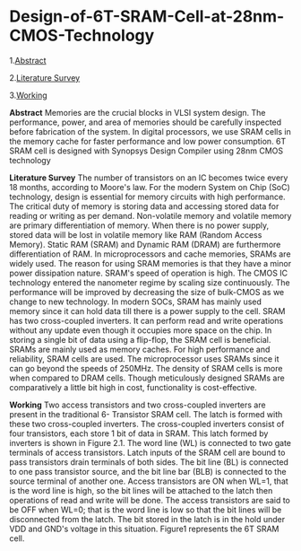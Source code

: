 # Design-of-6T-SRAM-Cell-at-28nm-CMOS-Technology
1.[Abstract](https://github.com/prasanthmandadi/Design-of-6T-SRAM-Cell-at-28nm-CMOS-Technology/blob/main/Abstract)

2.[Literature Survey](https://github.com/prasanthmandadi/Design-of-6T-SRAM-Cell-at-28nm-CMOS-Technology/edit/main/README.md#Literature-Survey)

3.[Working](https://github.com/prasanthmandadi/Design-of-6T-SRAM-Cell-at-28nm-CMOS-Technology/edit/main/README.md#Working)

**Abstract**
Memories are the crucial blocks in VLSI system 
design. The performance, power, and area of memories should 
be carefully inspected before fabrication of the system. In digital 
processors, we use SRAM cells in the memory cache for faster 
performance and low power consumption. 6T SRAM cell is 
designed with Synopsys Design Compiler using 28nm CMOS 
technology

**Literature Survey**
The number of transistors on an IC becomes twice 
every 18 months, according to Moore's law. For the modern 
System on Chip (SoC) technology, design is essential for
memory circuits with high performance. The critical duty of 
memory is storing data and accessing stored data for reading 
or writing as per demand. Non-volatile memory and volatile 
memory are primary differentiation of memory. When there 
is no power supply, stored data will be lost in volatile memory 
like RAM (Random Access Memory). Static RAM (SRAM) 
and Dynamic RAM (DRAM) are furthermore differentiation 
of RAM. In microprocessors and cache memories, SRAMs 
are widely used. The reason for using SRAM memories is 
that they have a minor power dissipation nature. SRAM's
speed of operation is high. The CMOS IC technology entered
the nanometer regime by scaling size continuously. The 
performance will be improved by decreasing the size of bulk-CMOS as we change to new technology. In modern SOCs,
SRAM has mainly used memory since it can hold data till 
there is a power supply to the cell. SRAM has two cross-coupled inverters. It can perform read and write operations 
without any update even though it occupies more space on 
the chip. In storing a single bit of data using a flip-flop, the 
SRAM cell is beneficial. SRAMs are mainly used as memory 
caches. For high performance and reliability, SRAM cells are 
used. The microprocessor uses SRAMs since it can go 
beyond the speeds of 250MHz. The density of SRAM cells is 
more when compared to DRAM cells. Though meticulously 
designed SRAMs are comparatively a little bit high in cost, 
functionality is cost-effective.

**Working**
Two access transistors and two cross-coupled inverters are 
present in the traditional 6- Transistor SRAM cell. The latch is 
formed with these two cross-coupled inverters. The cross-coupled 
inverters consist of four transistors, each store 1 bit of data in 
SRAM. This latch formed by inverters is shown in Figure 2.1. The
word line (WL) is connected to two gate terminals of access 
transistors. Latch inputs of the SRAM cell are bound to pass 
transistors drain terminals of both sides. The bit line (BL) is 
connected to one pass transistor source, and the bit line bar (BLB) is 
connected to the source terminal of another one. Access transistors 
are ON when WL=1, that is the word line is high, so the bit lines 
will be attached to the latch then operations of read and write will be done. The access transistors are said to be OFF when WL=0; that 
is the word line is low so that the bit lines will be disconnected from
the latch. The bit stored in the latch is in the hold under VDD and 
GND's voltage in this situation. Figure1 represents the 6T SRAM 
cell. 
